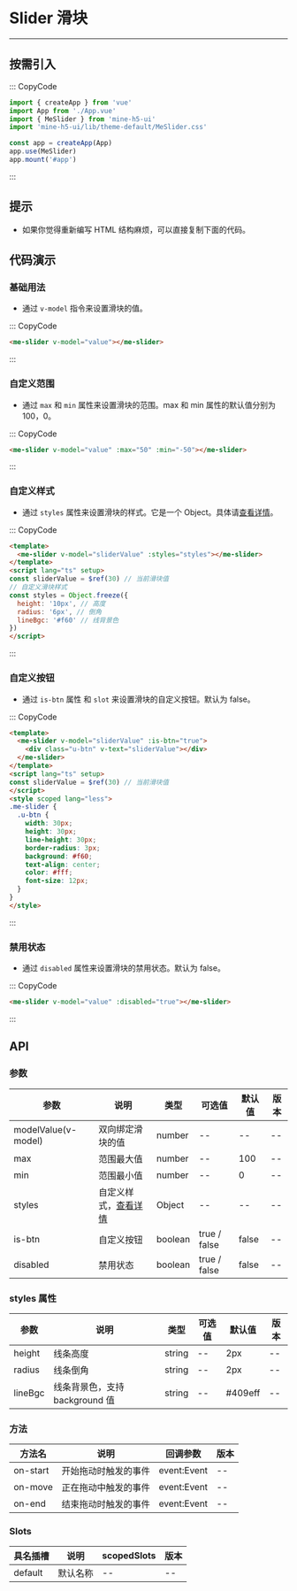 # Slider 滑块

---

## 按需引入

::: CopyCode

```JavaScript
import { createApp } from 'vue'
import App from './App.vue'
import { MeSlider } from 'mine-h5-ui'
import 'mine-h5-ui/lib/theme-default/MeSlider.css'

const app = createApp(App)
app.use(MeSlider)
app.mount('#app')
```

:::

## 提示

- 如果你觉得重新编写 HTML 结构麻烦，可以直接复制下面的代码。

## 代码演示

### 基础用法

- 通过 `v-model` 指令来设置滑块的值。

::: CopyCode

```HTML
<me-slider v-model="value"></me-slider>
```

:::

### 自定义范围

- 通过 `max` 和 `min` 属性来设置滑块的范围。max 和 min 属性的默认值分别为 100，0。

::: CopyCode

```HTML
<me-slider v-model="value" :max="50" :min="-50"></me-slider>
```

:::

### 自定义样式

- 通过 `styles` 属性来设置滑块的样式。它是一个 Object。具体请[查看详情](#styles)。

::: CopyCode

```HTML
<template>
  <me-slider v-model="sliderValue" :styles="styles"></me-slider>
</template>
<script lang="ts" setup>
const sliderValue = $ref(30) // 当前滑块值
// 自定义滑块样式
const styles = Object.freeze({
  height: '10px', // 高度
  radius: '6px', // 倒角
  lineBgc: '#f60' // 线背景色
})
</script>
```

:::

### 自定义按钮

- 通过 `is-btn` 属性 和 `slot` 来设置滑块的自定义按钮。默认为 false。

::: CopyCode

```HTML
<template>
  <me-slider v-model="sliderValue" :is-btn="true">
    <div class="u-btn" v-text="sliderValue"></div>
  </me-slider>
</template>
<script lang="ts" setup>
const sliderValue = $ref(30) // 当前滑块值
</script>
<style scoped lang="less">
.me-slider {
  .u-btn {
    width: 30px;
    height: 30px;
    line-height: 30px;
    border-radius: 3px;
    background: #f60;
    text-align: center;
    color: #fff;
    font-size: 12px;
  }
}
</style>
```

:::

### 禁用状态

- 通过 `disabled` 属性来设置滑块的禁用状态。默认为 false。

::: CopyCode

```HTML
<me-slider v-model="value" :disabled="true"></me-slider>
```

:::

## API

### 参数

| 参数                | 说明                            | 类型    | 可选值       | 默认值 | 版本 |
| ------------------- | ------------------------------- | ------- | ------------ | ------ | ---- |
| modelValue(v-model) | 双向绑定滑块的值                | number  | --           | --     | --   |
| max                 | 范围最大值                      | number  | --           | 100    | --   |
| min                 | 范围最小值                      | number  | --           | 0      | --   |
| styles              | 自定义样式，[查看详情](#styles) | Object  | --           | --     | --   |
| is-btn              | 自定义按钮                      | boolean | true / false | false  | --   |
| disabled            | 禁用状态                        | boolean | true / false | false  | --   |

<h3 id="styles">styles 属性</h3>

| 参数    | 说明                           | 类型   | 可选值 | 默认值  | 版本 |
| ------- | ------------------------------ | ------ | ------ | ------- | ---- |
| height  | 线条高度                       | string | --     | 2px     | --   |
| radius  | 线条倒角                       | string | --     | 2px     | --   |
| lineBgc | 线条背景色，支持 background 值 | string | --     | #409eff | --   |

### 方法

| 方法名   | 说明                 | 回调参数    | 版本 |
| -------- | -------------------- | ----------- | ---- |
| on-start | 开始拖动时触发的事件 | event:Event | --   |
| on-move  | 正在拖动中触发的事件 | event:Event | --   |
| on-end   | 结束拖动时触发的事件 | event:Event | --   |

### Slots

| 具名插槽 | 说明     | scopedSlots | 版本 |
| -------- | -------- | ----------- | ---- |
| default  | 默认名称 | --          | --   |
